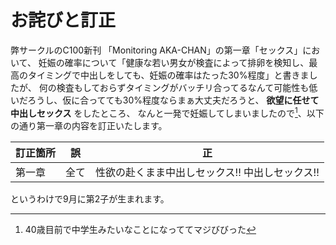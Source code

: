 # お詫びと訂正

弊サークルのC100新刊 「Monitoring AKA-CHAN」の第一章「セックス」において、
妊娠の確率について「健康な若い男女が検査によって排卵を検知し、最高のタイミングで中出しをしても、妊娠の確率はたった30%程度」と書きましたが、
何の検査もしておらずタイミングがバッチリ合ってるなんて可能性も低いだろうし、仮に合ってても30%程度ならまぁ大丈夫だろうと、 **欲望に任せて中出しセックス** をしたところ、 なんと一発で妊娠してしまいましたので[^1]、以下の通り第一章の内容を訂正いたします。

|訂正箇所|誤|正|
|----|----|----|
|第一章|全て|性欲の赴くまま中出しセックス!! 中出しセックス!! |

というわけで9月に第2子が生まれます。

[^1]: 40歳目前で中学生みたいなことになっててマジびびった
